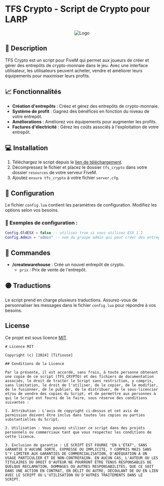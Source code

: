 # TFS Crypto - Script de Crypto pour LARP

<p align="center">
  <img src="https://images-ext-1.discordapp.net/external/rY7Mk23eOxxB_XXtPW4-jRH3_u0OtFcUJxnIa5gTdDg/%3Fsize%3D128/https/cdn.discordapp.com/icons/959902748390850640/a2bbc10a0d05cbd5d59bc8dc7a0055f1.png?format=webp&quality=lossless" alt="Logo"/>
</p>

## 📜 Description

TFS Crypto est un script pour FiveM qui permet aux joueurs de créer et gérer des entrepôts de crypto-monnaie dans le jeu. Avec une interface utilisateur, les utilisateurs peuvent acheter, vendre et améliorer leurs équipements pour maximiser leurs profits.

## 📈 Fonctionnalités

- **Création d'entrepôts** : Créez et gérez des entrepôts de crypto-monnaie.
- **Système de profit** : Gagnez des bénéfices en fonction du niveau de votre entrepôt.
- **Améliorations** : Améliorez vos équipements pour augmenter les profits.
- **Factures d'électricité** : Gérez les coûts associés à l'exploitation de votre entrepôt.

## 💻 Installation

1. Téléchargez le script depuis le [lien de téléchargement](https://github.com/tifiouse-root/TFS_CRYPTO/archive/refs/heads/main.zip).
2. Décompressez le fichier et placez le dossier `tfs_crypto` dans votre dossier `resources` de votre serveur FiveM.
3. Ajoutez `ensure tfs_crypto` à votre fichier `server.cfg`.

## 📜 Configuration

Le fichier `config.lua` contient les paramètres de configuration. Modifiez les options selon vos besoins.

### 📜 Exemples de configuration :

```lua
Config.OldESX = false -- utilisez true si vous utilisez ESX 1.1
Config.Admin = "admin" -- nom du groupe admin qui peut créer des entrepôts 
```

## 🧪 Commandes

- **/createwarehouse** : Crée un nouvel entrepôt de crypto.
  - `prix` : Prix de vente de l'entrepôt.

## 🟣 Traductions

Le script prend en charge plusieurs traductions. Assurez-vous de personnaliser les messages dans le fichier `config.lua` pour répondre à vos besoins.

## License

Ce projet est sous licence [MIT](#).
```
# Licence MIT

Copyright (c) [2024] [Tifiouse]

## Conditions de la Licence

Par la présente, il est accordé, sans frais, à toute personne obtenant une copie de ce script (TFS_CRYPTO) et des fichiers de documentation associés, le droit de traiter le Script sans restriction, y compris, sans limitation, le droit de l'utiliser, de le copier, de le modifier, de le fusionner, de le publier, de le distribuer, de le sous-licencier et/ou de vendre des copies du Script, et de permettre aux personnes à qui le Script est fourni de le faire, sous réserve des conditions suivantes :

1. Attribution : L'avis de copyright ci-dessus et cet avis de permission doivent être inclus dans toutes les copies ou parties substantielles du Script.

2. Utilisation : Vous pouvez utiliser ce script dans des projets personnels ou commerciaux tant que vous respectez les conditions de cette licence.

3. Exclusion de garantie : LE SCRIPT EST FOURNI "EN L'ÉTAT", SANS GARANTIE D'AUCUNE SORTE, EXPRESSE OU IMPLICITE, Y COMPRIS MAIS SANS S'Y LIMITER AUX GARANTIES DE COMMERCIALISATION, D'ADÉQUATION À UN USAGE PARTICULIER ET DE NON-CONTREFAÇON. EN AUCUN CAS, L'AUTEUR OU LES TITULAIRES DU DROIT D'AUTEUR NE POURRONT ÊTRE TENUS RESPONSABLES DE QUELQUE RECLAMATION, DOMMAGES OU AUTRES RESPONSABILITÉS, QUE CE SOIT DANS UNE ACTION EN CONTRAT, EN DÉLIT OU AUTRE, DÉCOULANT DE OU EN LIEN AVEC LE SCRIPT OU L'UTILISATION OU D'AUTRES TRAITEMENTS DANS LE SCRIPT.
```
